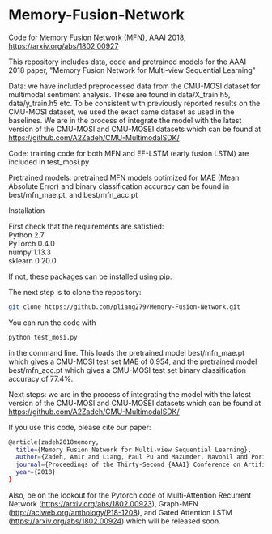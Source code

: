 # Memory-Fusion-Network
Code for Memory Fusion Network (MFN), AAAI 2018, https://arxiv.org/abs/1802.00927

This repository includes data, code and pretrained models for the AAAI 2018 paper, "Memory Fusion Network for Multi-view Sequential Learning"

Data: we have included preprocessed data from the CMU-MOSI dataset for multimodal sentiment analysis. These are found in data/X_train.h5, data/y_train.h5 etc. To be consistent with previously reported results on the CMU-MOSI dataset, we used the exact same dataset as used in the baselines. We are in the process of integrate the model with the latest version of the CMU-MOSI and CMU-MOSEI datasets which can be found at https://github.com/A2Zadeh/CMU-MultimodalSDK/

Code: training code for both MFN and EF-LSTM (early fusion LSTM) are included in test_mosi.py

Pretrained models: pretrained MFN models optimized for MAE (Mean Absolute Error) and binary classification accuracy can be found in best/mfn_mae.pt, and best/mfn_acc.pt

Installation

First check that the requirements are satisfied: </br>
Python 2.7 </br>
PyTorch 0.4.0 </br>
numpy 1.13.3 </br>
sklearn 0.20.0

If not, these packages can be installed using pip.

The next step is to clone the repository:
```bash
git clone https://github.com/pliang279/Memory-Fusion-Network.git
```

You can run the code with
```bash
python test_mosi.py
```
in the command line. This loads the pretrained model best/mfn_mae.pt which gives a CMU-MOSI test set MAE of 0.954, and the pretrained model best/mfn_acc.pt which gives a CMU-MOSI test set binary classification accuracy of 77.4%.

Next steps: we are in the process of integrating the model with the latest version of the CMU-MOSI and CMU-MOSEI datasets which can be found at https://github.com/A2Zadeh/CMU-MultimodalSDK/

If you use this code, please cite our paper:

```bash
@article{zadeh2018memory,
  title={Memory Fusion Network for Multi-view Sequential Learning},
  author={Zadeh, Amir and Liang, Paul Pu and Mazumder, Navonil and Poria, Soujanya and Cambria, Erik and Morency, Louis-Philippe},
  journal={Proceedings of the Thirty-Second {AAAI} Conference on Artificial Intelligence},
  year={2018}
}
```


Also, be on the lookout for the Pytorch code of Multi-Attention Recurrent Network (https://arxiv.org/abs/1802.00923), Graph-MFN (http://aclweb.org/anthology/P18-1208), and Gated Attention LSTM (https://arxiv.org/abs/1802.00924) which will be released soon.
